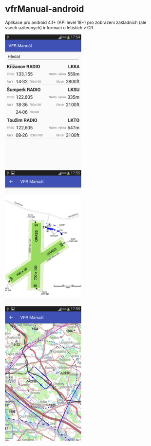 # vfrManual-android

Aplikace pro android 4.1+ (API level 18+) pro zobrazeni zakladnich (ale vsech uzitecnych) informaci o letistich v CR.

<img src="https://raw.githubusercontent.com/ibisek/vfrManual-android/master/propaganda/vfr-manual1.png" width="250" height="444"/>&nbsp;&nbsp;<img src="https://raw.githubusercontent.com/ibisek/vfrManual-android/master/propaganda/vfr-manual2.png" width="250" height="444"/>&nbsp;&nbsp;<img src="https://raw.githubusercontent.com/ibisek/vfrManual-android/master/propaganda/vfr-manual3.png" width="250" height="444"/>
